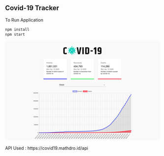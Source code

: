 ## Covid-19 Tracker

To Run Application
```
npm install
npm start
```

<div align="center">

![Covid Tracker Image](ProjectImage/projectImage.png)

</div>

<p> API Used : <a> https://covid19.mathdro.id/api </a> </p>